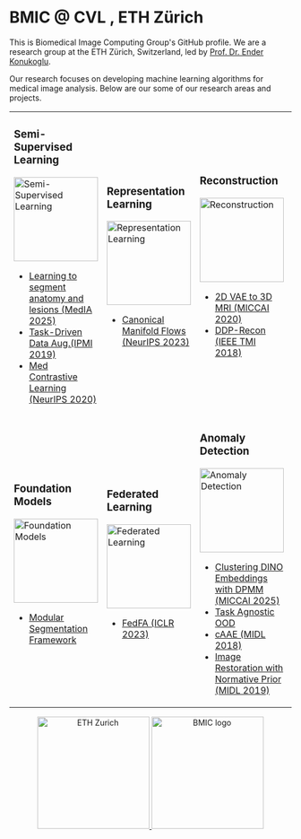# BMIC @ CVL , ETH Zürich
This is Biomedical Image Computing Group's GitHub profile. We are a research group at the ETH Zürich, Switzerland, led by [Prof. Dr. Ender Konukoglu](https://people.ee.ethz.ch/~kender/).

Our research focuses on developing machine learning algorithms for medical image analysis. Below are our some of our research areas and projects.

<table>
    <tr>
        <td>
            <h3>Semi-Supervised Learning</h3>
            <img src="https://iili.io/2CnUV8g.png" alt="Semi-Supervised Learning" width="150"/>
            <ul>
                <li><a href="https://www.sciencedirect.com/science/article/pii/S136184152500252X">Learning to segment anatomy and lesions (MedIA 2025)</a></li>
                <li><a href="https://github.com/BMIC-ETH/task_driven_data_augmentation">Task-Driven Data Aug.(IPMI 2019)</a></li>
                <li><a href="https://github.com/BMIC-ETH/domain_specific_cl">Med Contrastive Learning (NeurIPS 2020)</a></li>
            </ul>
        </td>
        <td>
            <h3>Representation Learning</h3>
            <img src="https://iili.io/2CnUX9a.png" alt="Representation Learning" width="150"/>
            <ul>
                <li><a href="https://github.com/BMIC-ETH/cmf?tab=readme-ov-file">Canonical Manifold Flows (NeurIPS 2023)</a></li>
            </ul>
        </td>
        <td>
            <h3>Reconstruction</h3>
            <img src="https://iili.io/2CnUhAJ.png" alt="Reconstruction" width="150"/>
            <ul>
                <li><a href="https://github.com/BMIC-ETH/slices-to-3d-brain-vae">2D VAE to 3D MRI (MICCAI 2020)</a></li>
                <li><a href="https://github.com/BMIC-ETH/ddp_recon">DDP-Recon (IEEE TMI 2018)</a></li>
            </ul>
        </td>
        <td>
            <h3>Human-AI Collaboration</h3>
            <img src="https://iili.io/2CnUGF1.png" alt="Human-AI Collaboration" width="150"/>
            <ul>
                <li><a href="https://github.com/BMIC-ETH/aucoc_loss">AUCOC (NeurIPS 2023)</a></li>
                <li><a href="https://github.com/BMIC-ETH/alm-dnn">ALM-DNN (NeurIPS 2021)</a></li>
                <li><a href="https://github.com/BMIC-ETH/Mem3D">Mem3D (MedIA)</a></li>
            </ul>
        </td>
    </tr>
    <tr>
        <td>
            <h3>Foundation Models</h3>
            <img src="https://iili.io/2CnUYwx.md.png" alt="Foundation Models" width="150"/>
            <ul>
                <li><a href="https://github.com/BMIC-ETH/Foundation-Models-for-Medical-Imagery">Modular Segmentation Framework</a></li>
            </ul>
        </td>
        <td>
            <h3>Federated Learning</h3>
            <img src="https://iili.io/2CnU7uj.png" alt="Federated Learning" width="150"/>
            <ul>
                <li><a href="https://github.com/BMIC-ETH/FedFA">FedFA (ICLR 2023)</a></li>
            </ul>
        </td>
        <td>
            <h3>Anomaly Detection</h3>
            <img src="https://iili.io/2CnUlnV.png" alt="Anomaly Detection" width="150"/>
            <ul>
                <li><a href="https://github.com/BMIC-ETH/anomalydino-dpmm">Clustering DINO Embeddings with DPMM (MICCAI 2025)</a></li>
                <li><a href="https://github.com/BMIC-ETH/task_agnostic_ood">Task Agnostic OOD</a></li>
                <li><a href="https://github.com/BMIC-ETH/cAAE">cAAE (MIDL 2018)</a></li>
                <li><a href="https://github.com/BMIC-ETH/Unsupervised-Lesion-Detection-via-Image-Restoration-with-a-Normative-Prior">Image Restoration with Normative Prior (MIDL 2019)</a></li>
            </ul>
        </td>
        <td>
            <h3>Computer-Aided Surgery</h3>
            <img src="https://iili.io/2CnU0MB.png" alt="Computer-Aided Surgery" width="150"/>
            <ul>
                <li><a href="https://github.com/BMIC-ETH/conformal_instrument_trajectory">Connformal Forecasting for Surgical Instrument Trajectory(MICCAI 2025)</a></li>
                <li><a href="https://link.springer.com/chapter/10.1007/978-3-031-34048-2_9">Neurosurgical Guidance (IPMI 2023)</a></li>
            </ul>
        </td>
    </tr>
</table>

<p align="center">
    <a href="http://ethz.ch">
        <img src="https://i.ibb.co/Rjvbjdv/eth-logo-kurz-pos.png" alt="ETH Zurich" width="200"/>
    </a>
    <a href="https://bmic.ee.ethz.ch">
        <img src="https://i.ibb.co/F7HpCGP/BMIC-LETTERS.jpg" alt="BMIC logo" width="200"/>
    </a>
</p>
